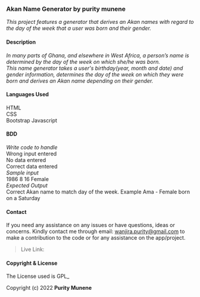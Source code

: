 ### **Akan Name Generator** by purity munene
_This project features a generator that derives an Akan names with regard to the day of the week that a user was born and their gender._


#### **Description**
_In many parts of Ghana, and elsewhere in West Africa, a person’s name is determined by the day of the week on which she/he was born._
<br>
_This name generator takes a user's birthday(year, month and date) and gender information, determines the day of the week on which they were born and derives an Akan name depending on their gender._

#### **Languages Used**
HTML <br>
CSS <br>
Bootstrap 
Javascript 

#### **BDD**
*Write code to handle* <br>
Wrong input entered <br>
No data entered <br>
Correct data entered <br>
*Sample input* <br>
1986    8   16  Female <br>
*Expected Output* <br>
Correct Akan name to match day of the week. Example Ama - Female born on a Saturday

#### **Contact**
If you need any assistance on any issues or have questions, ideas or concerns. Kindly contact me through email: wanjira.purity@gmail.com to make a contribution to the code or for any assistance on the app/project.
>Live Link: 

#### **Copyright & License**
The License used is GPL_

 Copyright (c) 2022 **Purity Munene**